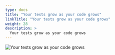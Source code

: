 ```yaml
---
type: docs
title: "Your tests grow as your code grows"
linkTitle: "Your tests grow as your code grows"
weight: 28
description: >
  Your tests grow as your code grows
---
```


![Your tests grow as your code grows](/images/bootcamp-slides/microservices-bootcamp/Slide28.PNG)
